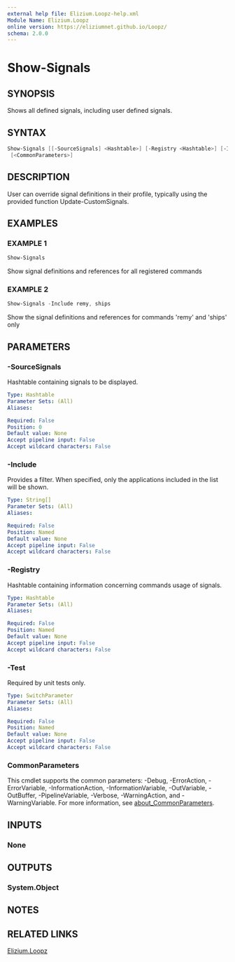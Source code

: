 ```yaml
---
external help file: Elizium.Loopz-help.xml
Module Name: Elizium.Loopz
online version: https://eliziumnet.github.io/Loopz/
schema: 2.0.0
---
```


# Show-Signals

## SYNOPSIS

Shows all defined signals, including user defined signals.

## SYNTAX

```powershell
Show-Signals [[-SourceSignals] <Hashtable>] [-Registry <Hashtable>] [-Include <String[]>] [-Test]
 [<CommonParameters>]
```

## DESCRIPTION

User can override signal definitions in their profile, typically using the provided function Update-CustomSignals.

## EXAMPLES

### EXAMPLE 1

```powershell
Show-Signals
```

Show signal definitions and references for all registered commands

### EXAMPLE 2

```powershell
Show-Signals -Include remy, ships
```

Show the signal definitions and references for commands 'remy' and 'ships' only

## PARAMETERS

### -SourceSignals

Hashtable containing signals to be displayed.

```yaml
Type: Hashtable
Parameter Sets: (All)
Aliases:

Required: False
Position: 0
Default value: None
Accept pipeline input: False
Accept wildcard characters: False
```

### -Include

Provides a filter. When specified, only the applications included in the list will be shown.

```yaml
Type: String[]
Parameter Sets: (All)
Aliases:

Required: False
Position: Named
Default value: None
Accept pipeline input: False
Accept wildcard characters: False
```

### -Registry

Hashtable containing information concerning commands usage of signals.

```yaml
Type: Hashtable
Parameter Sets: (All)
Aliases:

Required: False
Position: Named
Default value: None
Accept pipeline input: False
Accept wildcard characters: False
```

### -Test

Required by unit tests only.

```yaml
Type: SwitchParameter
Parameter Sets: (All)
Aliases:

Required: False
Position: Named
Default value: None
Accept pipeline input: False
Accept wildcard characters: False
```

### CommonParameters

This cmdlet supports the common parameters: -Debug, -ErrorAction, -ErrorVariable, -InformationAction, -InformationVariable, -OutVariable, -OutBuffer, -PipelineVariable, -Verbose, -WarningAction, and -WarningVariable. For more information, see [about_CommonParameters](http://go.microsoft.com/fwlink/?LinkID=113216).

## INPUTS

### None

## OUTPUTS

### System.Object

## NOTES

## RELATED LINKS

[Elizium.Loopz](https://github.com/EliziumNet/Loopz)
